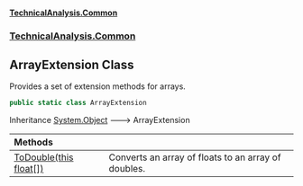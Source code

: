#### [TechnicalAnalysis.Common](Atypical.TechnicalAnalysis.Common.md 'Atypical.TechnicalAnalysis.Common')
### [TechnicalAnalysis.Common](Atypical.TechnicalAnalysis.Common.md#TechnicalAnalysis.Common 'TechnicalAnalysis.Common')

## ArrayExtension Class

Provides a set of extension methods for arrays.

```csharp
public static class ArrayExtension
```

Inheritance [System.Object](https://docs.microsoft.com/en-us/dotnet/api/System.Object 'System.Object') &#129106; ArrayExtension

| Methods | |
| :--- | :--- |
| [ToDouble(this float[])](ArrayExtension.ToDouble(thisfloat[]).md 'TechnicalAnalysis.Common.ArrayExtension.ToDouble(this float[])') | Converts an array of floats to an array of doubles. |
